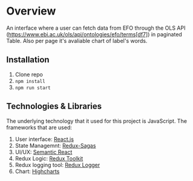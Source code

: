 # Overview

An interface where a user can fetch data from EFO through the OLS API (https://www.ebi.ac.uk/ols/api/ontologies/efo/terms[df7]) in paginated Table.
Also per page it's avaliable chart of label's words.

## Installation
1. Clone repo
2. ``` npm install  ```
3. ```npm run start ```

## Technologies & Libraries

The underlying technology that it used for this project is JavaScript. The frameworks that are used:

1. User interface: [React.js][df1]
2. State Managemnt: [Redux-Sagas][df2]
3. UI/UX: [Semantic React][df3]
4. Redux Logic: [Redux Toolkit][df4]
5. Redux logging tool: [Redux Logger][df5]
6. Chart: [Highcharts][df6]









[df1]: <https://reactjs.org/>
[df2]: <https://redux-saga.js.org/>
[df3]: <https://react.semantic-ui.com/>
[df4]: <https://redux-toolkit.js.org/>
[df5]: <https://github.com/LogRocket/redux-logger#readme>
[df6]: <https://www.highcharts.com/demo/bar-basic>
[df7]: <https://www.ebi.ac.uk/ols/api/ontologies/efo/terms>


